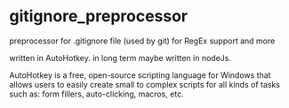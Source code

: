 # gitignore_preprocessor
preprocessor for .gitignore file (used by git) for RegEx support and more

written in AutoHotkey. in long term maybe written in nodeJs.

AutoHotkey is a free, open-source scripting language for Windows that allows users to easily create small to complex scripts for all kinds of tasks such as: form fillers, auto-clicking, macros, etc.



